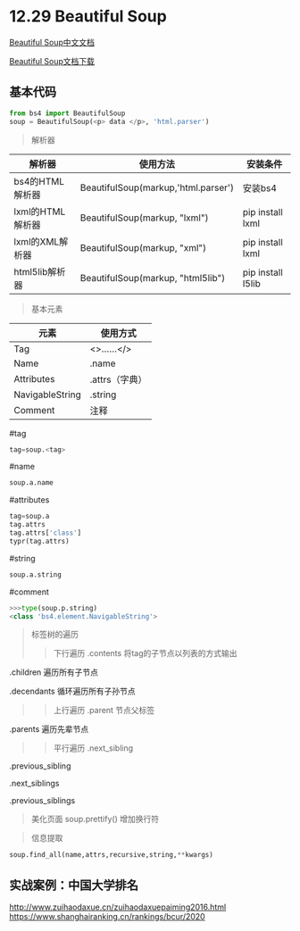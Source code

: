 12.29 Beautiful Soup
===
[Beautiful Soup中文文档](https://beautifulsoup.readthedocs.io/zh_CN/v4.4.0/)

[Beautiful Soup文档下载](https://readthedocs.org/projects/beautiful-soup-4/downloads/pdf/latest/)

基本代码
---
```python
from bs4 import BeautifulSoup
soup = BeautifulSoup(<p> data </p>, 'html.parser')
```
>解析器

|解析器|使用方法|安装条件|
|---|---|---|
|bs4的HTML解析器|BeautifulSoup(markup,'html.parser')|安装bs4|
|lxml的HTML解析器|BeautifulSoup(markup, "lxml")|pip install lxml|
|lxml的XML解析器|BeautifulSoup(markup, "xml")|pip install lxml|
|html5lib解析器|BeautifulSoup(markup, "html5lib")|pip install l5lib|

>基本元素

|元素|使用方式|
|---|---|
|Tag|<>……</>|
|Name|<t>.name|
|Attributes|<t>.attrs（字典）|
|NavigableString|<t>.string|
|Comment|注释|

#tag
```python
tag=soup.<tag>
```

#name
```python
soup.a.name
```

#attributes
```python
tag=soup.a
tag.attrs
tag.attrs['class']
typr(tag.attrs)
```

#string
```python
soup.a.string
```

#comment
```python
>>>type(soup.p.string)
<class 'bs4.element.NavigableString'>
```

>标签树的遍历
>>下行遍历
.contents 将tag的子节点以列表的方式输出

.children 遍历所有子节点

.decendants 循环遍历所有子孙节点

>>上行遍历
.parent 节点父标签

.parents 遍历先辈节点

>>平行遍历
.next_sibling

.previous_sibling

.next_siblings

.previous_siblings

>美化页面
soup.prettify() 增加换行符

>信息提取
```python
soup.find_all(name,attrs,recursive,string,**kwargs)
```

实战案例：中国大学排名
---
http://www.zuihaodaxue.cn/zuihaodaxuepaiming2016.html
https://www.shanghairanking.cn/rankings/bcur/2020
